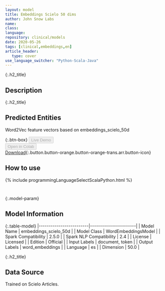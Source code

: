 ```yaml
---
layout: model
title: Embeddings Scielo 50 dims
author: John Snow Labs
name: 
class: 
language: 
repository: clinical/models
date: 2020-05-26
tags: [clinical,embeddings,en]
article_header:
   type: cover
use_language_switcher: "Python-Scala-Java"
---
```


{:.h2_title}
## Description 


 {:.h2_title}
## Predicted Entities
Word2Vec feature vectors based on embeddings_scielo_50d 

{:.btn-box}
<button class="button button-orange" disabled>Live Demo</button><br/><button class="button button-orange" disabled>Open in Colab</button><br/>[Download](https://s3.amazonaws.com/auxdata.johnsnowlabs.com/clinical/models/embeddings_scielo_50d_es_2.5.0_2.4_1590467114993.zip){:.button.button-orange.button-orange-trans.arr.button-icon}<br/>

## How to use 
<div class="tabs-box" markdown="1">

{% include programmingLanguageSelectScalaPython.html %}

```python

```

```scala

```
</div>



{:.model-param}
## Model Information
{:.table-model}
|-------------------------|-----------------------|
| Model Name              | embeddings_scielo_50d |
| Model Class             | WordEmbeddingsModel   |
| Spark Compatibility     | 2.5.0                 |
| Spark NLP Compatibility | 2.4                   |
| License                 | Licensed              |
| Edition                 | Official              |
| Input Labels            | document, token       |
| Output Labels           | word_embeddings       |
| Language                | es                    |
| Dimension               | 50.0                  |





{:.h2_title}
## Data Source
Trained on Scielo Articles.


